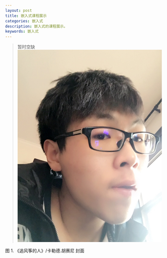 ```yaml
---
layout: post
title: 嵌入式课程展示
categories: 嵌入式
description: 嵌入式的课程展示。
keywords: 嵌入式
---
```


> 暂时空缺
![](/images/blog/profile.jpg)

图 1. 《追风筝的人》/卡勒德.胡赛尼 封面

